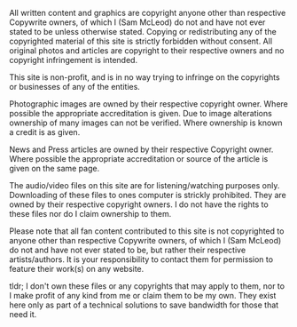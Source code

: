 All written content and graphics are copyright anyone other than respective Copywrite owners, of which I (Sam McLeod) do not and have not ever stated to be unless otherwise stated. Copying or redistributing any of the copyrighted material of this site is strictly forbidden without consent. All original photos and articles are copyright to their respective owners and no copyright infringement is intended.

This site is non-profit, and is in no way trying to infringe on the copyrights or businesses of any of the entities.

Photographic images are owned by their respective copyright owner. Where possible the appropriate accreditation is given. Due to image alterations ownership of many images can not be verified. Where ownership is known a credit is as given.

News and Press articles are owned by their respective Copyright owner. Where possible the appropriate accreditation or source of the article is given on the same page.

The audio/video files on this site are for listening/watching purposes only. Downloading of these files to ones computer is strickly prohibited. They are owned by their respective copyright owners. I do not have the rights to these files nor do I claim ownership to them.

Please note that all fan content contributed to this site is not copyrighted to anyone other than respective Copywrite owners, of which I (Sam McLeod) do not and have not ever stated to be, but rather their respective artists/authors. It is your responsibility to contact them for permission to feature their work(s) on any website.

tldr; I don't own these files or any copyrights that may apply to them, nor to I make profit of any kind from me or claim them to be my own.
They exist here only as part of a technical solutions to save bandwidth for those that need it.
